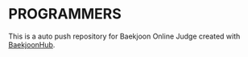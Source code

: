 # PROGRAMMERS
This is a auto push repository for Baekjoon Online Judge created with [BaekjoonHub](https://github.com/BaekjoonHub/BaekjoonHub).

